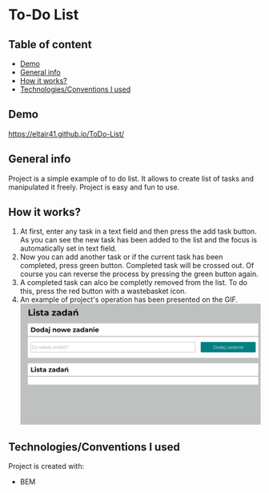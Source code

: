 # To-Do List

## Table of content
- [Demo](#Demo)
- [General info](#general-info)
- [How it works?](#how-it-works)
- [Technologies/Conventions I used](#TechnologiesConventions-I-used)

## Demo
https://eltair41.github.io/ToDo-List/

## General info
Project is a simple example of to do list. It allows to create list of tasks and manipulated it freely. Project is easy and fun to use.
## How it works?
1. At first, enter any task in a text field and then press the add task button.
As you can see the new task has been added to the list and the focus is automatically set in text field.
2. Now you can add another task or if the current task has been completed, press green button. Completed task will be crossed out. Of course you can reverse the process by pressing the green button again.
3. A completed task can alco be completly removed from the list. To do this, press the red button with a wastebasket icon.
4. An example of project's operation has been presented on the GIF.
![To-Do-List-GIF](images/How-it-works-gif.gif)

## Technologies/Conventions I used
Project is created with:
- BEM